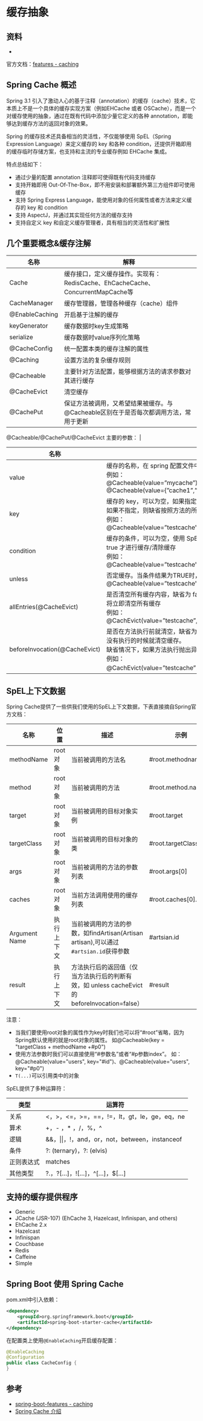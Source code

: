 # 缓存抽象

## 资料

-
官方文档：[features - caching](https://docs.spring.io/spring-boot/docs/current/reference/html/spring-boot-features.html#boot-features-caching)

## Spring Cache 概述

Spring 3.1 引入了激动人心的基于注释（annotation）的缓存（cache）技术，它本质上不是一个具体的缓存实现方案（例如EHCache 或者 OSCache），而是一个对缓存使用的抽象，通过在既有代码中添加少量它定义的各种
annotation，即能够达到缓存方法的返回对象的效果。

Spring 的缓存技术还具备相当的灵活性，不仅能够使用 SpEL（Spring Expression Language）来定义缓存的 key 和各种 condition，还提供开箱即用的缓存临时存储方案，也支持和主流的专业缓存例如
EHCache 集成。

特点总结如下：

- 通过少量的配置 annotation 注释即可使得既有代码支持缓存
- 支持开箱即用 Out-Of-The-Box，即不用安装和部署额外第三方组件即可使用缓存
- 支持 Spring Express Language，能使用对象的任何属性或者方法来定义缓存的 key 和 condition
- 支持 AspectJ，并通过其实现任何方法的缓存支持
- 支持自定义 key 和自定义缓存管理者，具有相当的灵活性和扩展性

## 几个重要概念&缓存注解

| 名称           | 解释                                                                                 |
| -------------- | ------------------------------------------------------------------------------------ |
| Cache          | 缓存接口，定义缓存操作。实现有：RedisCache、EhCacheCache、ConcurrentMapCache等       |
| CacheManager   | 缓存管理器，管理各种缓存（cache）组件                                                |
| @EnableCaching | 开启基于注解的缓存                                                                   |
| keyGenerator   | 缓存数据时key生成策略                                                                |
| serialize      | 缓存数据时value序列化策略                                                            |
| @CacheConfig   | 统一配置本类的缓存注解的属性                                                         |
| @Caching       | 设置方法的复杂缓存规则                                                               |
| @Cacheable     | 主要针对方法配置，能够根据方法的请求参数对其进行缓存                                 |
| @CacheEvict    | 清空缓存                                                                             |
| @CachePut      | 保证方法被调用，又希望结果被缓存。与@Cacheable区别在于是否每次都调用方法，常用于更新 |

@Cacheable/@CachePut/@CacheEvict 主要的参数： |

| 名称                          | 解释                                                                                                                                                                                                              |
| ----------------------------- | ----------------------------------------------------------------------------------------------------------------------------------------------------------------------------------------------------------------- |
| value                         | 缓存的名称，在 spring 配置文件中定义，必须指定至少一个<br>例如：<br>@Cacheable(value=”mycache”)<br>@Cacheable(value={”cache1”,”cache2”}                                                                           |
| key                           | 缓存的 key，可以为空，如果指定要按照 SpEL 表达式编写，<br>如果不指定，则缺省按照方法的所有参数进行组合<br>例如：<br>@Cacheable(value=”testcache”,key=”#id”)                                                       |
| condition                     | 缓存的条件，可以为空，使用 SpEL 编写，返回 true 或者 false，只有为 true 才进行缓存/清除缓存<br>例如：<br>@Cacheable(value=”testcache”,condition=”#userName.length()>2”)                                           |
| unless                        | 否定缓存。当条件结果为TRUE时，就不会缓存。<br>@Cacheable(value=”testcache”,unless=”#userName.length()>2”)                                                                                                         |
| allEntries(@CacheEvict)       | 是否清空所有缓存内容，缺省为 false，如果指定为 true，则方法调用后将立即清空所有缓存<br>例如：<br>@CachEvict(value=”testcache”,allEntries=true)                                                                    |
| beforeInvocation(@CacheEvict) | 是否在方法执行前就清空，缺省为 false，如果指定为 true，则在方法还没有执行的时候就清空缓存。<br>缺省情况下，如果方法执行抛出异常，则不会清空缓存<br>例如：<br>@CachEvict(value=”testcache”，beforeInvocation=true) |

## SpEL上下文数据

Spring Cache提供了一些供我们使用的SpEL上下文数据，下表直接摘自Spring官方文档：

| 名称          | 位置       | 描述                                                                                         | 示例                 |
| ------------- | ---------- | -------------------------------------------------------------------------------------------- | -------------------- |
| methodName    | root对象   | 当前被调用的方法名                                                                           | #root.methodname     |
| method        | root对象   | 当前被调用的方法                                                                             | #root.method.name    |
| target        | root对象   | 当前被调用的目标对象实例                                                                     | #root.target         |
| targetClass   | root对象   | 当前被调用的目标对象的类                                                                     | #root.targetClass    |
| args          | root对象   | 当前被调用的方法的参数列表                                                                   | #root.args[0]        |
| caches        | root对象   | 当前方法调用使用的缓存列表                                                                   | #root.caches[0].name |
| Argument Name | 执行上下文 | 当前被调用的方法的参数，如findArtisan(Artisan artisan),可以通过`#artsian.id`获得参数         | #artsian.id          |
| result        | 执行上下文 | 方法执行后的返回值（仅当方法执行后的判断有效，如 unless cacheEvict的beforeInvocation=false） | #result              |

注意：

- 当我们要使用root对象的属性作为key时我们也可以将“#root”省略，因为Spring默认使用的就是root对象的属性。 如@Cacheable(key = "targetClass + methodName +#p0")
- 使用方法参数时我们可以直接使用“#参数名”或者“#p参数index”。 如：@Cacheable(value="users", key="#id")、@Cacheable(value="users", key="#p0")
- `T(...)`可以引用类中的对象

SpEL提供了多种运算符：

| 类型       | 运算符                                         |
| ---------- | ---------------------------------------------- |
| 关系       | <，>，<=，>=，==，!=，lt，gt，le，ge，eq，ne   |
| 算术       | +，- ，* ，/，%，^                             |
| 逻辑       | &&，\|\|，!，and，or，not，between，instanceof |
| 条件       | ?: (ternary)，?: (elvis)                       |
| 正则表达式 | matches                                        |
| 其他类型   | ?.，?[…]，![…]，^[…]，$[…]                     |

## 支持的缓存提供程序

- Generic
- JCache (JSR-107) (EhCache 3, Hazelcast, Infinispan, and others)
- EhCache 2.x
- Hazelcast
- Infinispan
- Couchbase
- Redis
- Caffeine
- Simple

## Spring Boot 使用 Spring Cache

pom.xml中引入依赖：

```xml
<dependency>
    <groupId>org.springframework.boot</groupId>
    <artifactId>spring-boot-starter-cache</artifactId>
</dependency>
```

在配置类上使用`@EnableCaching`开启缓存配置：

```java
@EnableCaching
@Configuration
public class CacheConfig {
}
```

## 参考

- [spring-boot-features - caching](https://docs.spring.io/spring-boot/docs/current/reference/html/spring-boot-features.html#boot-features-caching)
- [Spring Cache 介绍](https://www.cnblogs.com/rollenholt/p/4202631.html)
